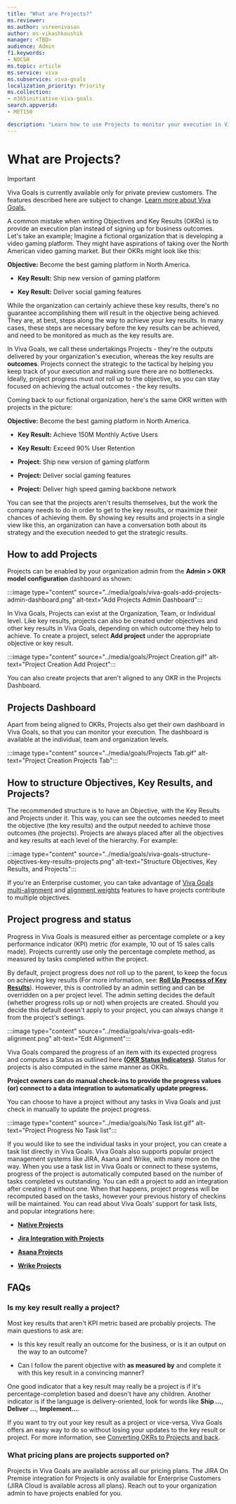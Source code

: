 ```yaml
---
title: "What are Projects?"
ms.reviewer: 
ms.author: vsreenivasan
author: ms-vikashkoushik
manager: <TBD>
audience: Admin
f1.keywords:
- NOCSH
ms.topic: article
ms.service: viva
ms.subservice: viva-goals
localization_priority: Priority
ms.collection:  
- m365initiative-viva-goals
search.appverid:
- MET150

description: "Learn how to use Projects to monitor your execution in Viva Goals."
---
```


# What are Projects?

> [!IMPORTANT]
> Viva Goals is currently available only for private preview customers. The features described here are subject to change. [Learn more about Viva Goals.](https://go.microsoft.com/fwlink/?linkid=2189933)

A common mistake when writing Objectives and Key Results (OKRs) is to provide an execution plan instead of signing up for business outcomes. Let's take an example; Imagine a fictional organization that is developing a video gaming platform. They might have aspirations of taking over the North American video gaming market. But their OKRs might look like this:

**Objective:** Become the best gaming platform in North America.

- **Key Result:** Ship new version of gaming platform

- **Key Result:** Deliver social gaming features

While the organization can certainly achieve these key results, there's no guarantee accomplishing them will result in the objective being achieved. They are, at best, steps along the way to achieve your key results. In many cases, these steps are necessary before the key results can be achieved, and need to be monitored as much as the key results are.

In Viva Goals, we call these undertakings Projects - they're the outputs delivered by your organization's execution, whereas the key results are **outcomes**. Projects connect the strategic to the tactical by helping you keep track of your execution and making sure there are no bottlenecks. Ideally, project progress must *not* roll up to the objective, so you can stay focused on achieving the actual outcomes - the key results.

Coming back to our fictional organization, here's the same OKR written with projects in the picture:

**Objective:** Become the best gaming platform in North America.

- **Key Result:** Achieve 150M Monthly Active Users

- **Key Result:** Exceed 90% User Retention

- **Project:** Ship new version of gaming platform

- **Project:** Deliver social gaming features

- **Project:** Deliver high speed gaming backbone network

You can see that the projects aren't results themselves, but the work the company needs to do in order to get to the key results, or maximize their chances of achieving them. By showing key results and projects in a single view like this, an organization can have a conversation both about its strategy and the execution needed to get the strategic results.

## How to add Projects

Projects can be enabled by your organization admin from the **Admin > OKR model configuration** dashboard as shown:

:::image type="content" source="../media/goals/viva-goals-add-projects-admin-dashboard.png" alt-text="Add Projects Admin Dashboard":::

In Viva Goals, Projects can exist at the Organization, Team, or Individual level. Like key results, projects can also be created under objectives and other key results in Viva Goals, depending on which outcome they help to achieve. To create a project, select **Add project** under the appropriate objective or key result.

:::image type="content" source="../media/goals/Project Creation.gif" alt-text="Project Creation Add Project":::

You can also create projects that aren't aligned to any OKR in the Projects Dashboard.

## Projects Dashboard

Apart from being aligned to OKRs, Projects also get their own dashboard in Viva Goals, so that you can monitor your execution. The dashboard is available at the individual, team and organization levels.

:::image type="content" source="../media/goals/Projects Tab.gif" alt-text="Project Creation Projects Tab":::

## How to structure Objectives, Key Results, and Projects?

The recommended structure is to have an Objective, with the Key Results and Projects under it. This way, you can see the outcomes needed to meet the objective (the key results) and the output needed to achieve those outcomes (the projects). Projects are always placed after all the objectives and key results at each level of the hierarchy. For example:

:::image type="content" source="../media/goals/viva-goals-structure-objectives-key-results-projects.png" alt-text="Structure Objectives, Key Results, and Projects":::

If you're an Enterprise customer, you can take advantage of [Viva Goals multi-alignment](https://help.ally.io/en/articles/3550399-multiple-alignment) and [alignment weights](https://help.ally.io/en/articles/3140710-weighted-objectives) features to have projects contribute to multiple objectives.

## Project progress and status

Progress in Viva Goals is measured either as percentage complete or a key performance indicator (KPI) metric (for example, 10 out of 15 sales calls made). Projects currently use only the percentage complete method, as measured by tasks completed within the project.

By default, project progress does *not* roll up to the parent, to keep the focus on achieving key results (For more information, see: **[Roll Up Process of Key Results](https://help.ally.io/en/articles/1931651-roll-up-of-progress-of-key-results)**). However, this is controlled by an admin setting and can be overridden on a per project level. The admin setting decides the default (whether progress rolls up or not) when projects are created. Should you decide this default doesn't apply to your project, you can always change it from the project's settings.

:::image type="content" source="../media/goals/viva-goals-edit-alignment.png" alt-text="Edit Alignment":::

Viva Goals compared the progress of an item with its expected progress and computes a Status as outlined here **([OKR Status Indicators](https://help.ally.io/en/articles/3065807-okr-status-indicators))**. Status for projects is also computed in the same manner as OKRs.

**Project owners can do manual check-ins to provide the progress values (or) connect to a data integration to automatically update progress.**

You can choose to have a project without any tasks in Viva Goals and just check in manually to update the project progress.

:::image type="content" source="../media/goals/No Task list.gif" alt-text="Project Progress No Task list":::

If you would like to see the individual tasks in your project, you can create a task list directly in Viva Goals. Viva Goals also supports popular project management systems like JIRA, Asana and Wrike, with many more on the way. When you use a task list in Viva Goals or connect to these systems, progress of the project is automatically computed based on the number of tasks completed vs outstanding. You can edit a project to add an integration after creating it without one. When that happens, project progress will be recomputed based on the tasks, however your previous history of checkins will be maintained. You can read about Viva Goals' support for task lists, and popular integrations here:

- **[Native Projects](https://help.ally.io/en/articles/4397690-native-projects-in-ally)**

- **[Jira Integration with Projects](https://help.ally.io/en/articles/4097674-better-jira-integration-with-projects)**

- **[Asana Projects](https://help.ally.io/en/articles/4238088-asana-projects-in-ally)**

- **[Wrike Projects](https://help.ally.io/en/articles/4510436-wrike-projects-in-ally-io)**

## FAQs

### Is my key result really a project?

Most key results that aren't KPI metric based are probably projects. The main questions to ask are:

- Is this key result really an outcome for the business, or is it an output on the way to an outcome?

- Can I follow the parent objective with **as measured by** and complete it with this key result in a convincing manner?

One good indicator that a key result may really be a project is if it's percentage-completion based and doesn't have any children. Another indicator is if the language is delivery-oriented, look for words like **Ship ...**, **Deliver ...**, **Implement...**.

If you want to try out your key result as a project or vice-versa, Viva Goals offers an easy way to do so without losing your updates to the key result or project. For more information, see [Converting OKRs to Projects and back](https://help.ally.io/en/articles/4271288-converting-okrs-to-projects-and-back).

### What pricing plans are projects supported on?

Projects in Viva Goals are available across all our pricing plans. The JIRA On Premise integration for Projects is only available for Enterprise Customers (JIRA Cloud is available across all plans). Reach out to your organization admin to have projects enabled for you.
